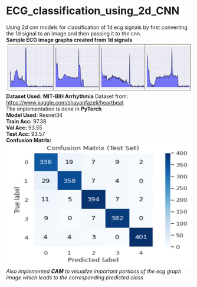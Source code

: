 # ECG_classification_using_2d_CNN
Using 2d cnn models for classification of 1d ecg signals by first converting the 1d signal to an image and then passing it to the cnn.
<br>
<b>Sample ECG image graphs created from 1d signals</b><br>
![Alt text](/Images/ecg_graphs.png?raw=true "Sample Ecg Graphs")
<b>Dataset Used:</b>  <b>MIT-BIH Arrhythmia</b> Dataset from: https://www.kaggle.com/shayanfazeli/heartbeat
<br>
The implementation is done in <b>PyTorch</b><br>
<b>Model Used:</b> Resnet34<br>
<b>Train Acc:</b> 97.38<br>
<b>Val Acc:</b> 93.55<br>
<b>Test Acc:</b> 93.57<br>
<b>Confusion Matrix:</b><br>
![Alt text](/Images/Confusion_Matrix.JPG?raw=true "Confusion Matrix")
<br>
*Also implemented <b>CAM</b> to visualize important portions of the ecg graph image which leads to the corresponding predicted class*
<br>
